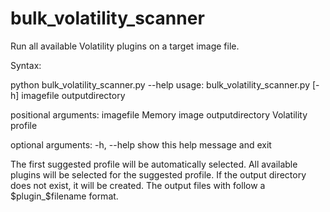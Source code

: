 bulk_volatility_scanner
=======================

Run all available Volatility plugins on a target image file.

Syntax:

python bulk_volatility_scanner.py --help
usage: bulk_volatility_scanner.py [-h] imagefile outputdirectory

positional arguments:
  imagefile           Memory image
  outputdirectory     Volatility profile

optional arguments:
  -h, --help  show this help message and exit

The first suggested profile will be automatically selected.
All available plugins will be selected for the suggested profile.
If the output directory does not exist, it will be created.
The output files with follow a $plugin_$filename format.
